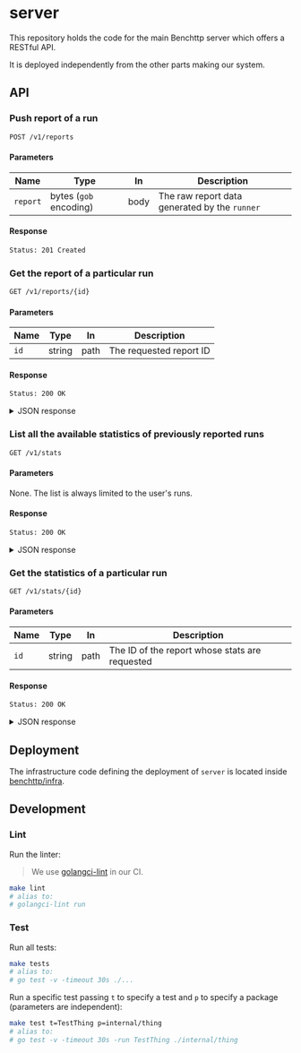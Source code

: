 # server

This repository holds the code for the main Benchttp server which offers a RESTful API.

It is deployed independently from the other parts making our system.

## API

### Push report of a run

```txt
POST /v1/reports
```

#### Parameters

| Name     | Type                   | In   | Description                                   |
| -------- | ---------------------- | ---- | --------------------------------------------- |
| `report` | bytes (`gob` encoding) | body | The raw report data generated by the `runner` |

#### Response

```txt
Status: 201 Created
```

### Get the report of a particular run

```txt
GET /v1/reports/{id}
```

#### Parameters

| Name | Type   | In   | Description             |
| ---- | ------ | ---- | ----------------------- |
| `id` | string | path | The requested report ID |

#### Response

```txt
Status: 200 OK
```

<details>
  <summary>JSON response</summary>

```json
{
  "benchmark": {
    "records": [
      {
        "time": 152970821,
        "code": 200,
        "bytes": 46,
        "error": "",
        "events": [
          {
            "name": "GotFirstResponseByte",
            "time": 2457696
          }
          // ...
        ]
      }
      // ...
    ],
    "length": 10,
    "success": 10,
    "fail": 0,
    "duration": 324953628
  },
  "metadata": {
    "config": {
      "request": {
        "method": "GET",
        "url": {
          "scheme": "http",
          "opaque": "",
          "user": null,
          "host": "echo.jsontest.com",
          "path": "/title/ipsum/content/blah",
          "rawPath": "",
          "forceQuery": false,
          "rawQuery": "",
          "fragment": "",
          "rawFragment": ""
        },
        "header": {},
        "body": {
          "type": "",
          "content": ""
        }
      },
      "runner": {
        "requests": 10,
        "concurrency": 10,
        "interval": 50000000,
        "requestTimeout": 2000000000,
        "globalTimeout": 30000000000
      }
    },
    "finishedAt": "2022-02-27T19:54:19.019717Z"
  }
}
```

</details>

### List all the available statistics of previously reported runs

```txt
GET /v1/stats
```

#### Parameters

None. The list is always limited to the user's runs.

#### Response

```txt
Status: 200 OK
```

<details>
  <summary>JSON response</summary>

```json
[
  {
    "id": "lwkaFmtuCoeKSFhbndTC",
    "tag": "my-custom-tag",
    "finishedAt": "2022-02-27T19:54:19.019717Z"
  },
  {
    "id": "XbqWESZWGC9iaXSWPDmu",
    "tag": "my-other-custom-tag",
    "finishedAt": "2022-03-03T18:00:19.019717Z"
  }
]
```

</details>

### Get the statistics of a particular run

```txt
GET /v1/stats/{id}
```

#### Parameters

| Name | Type   | In   | Description                                    |
| ---- | ------ | ---- | ---------------------------------------------- |
| `id` | string | path | The ID of the report whose stats are requested |

#### Response

```txt
Status: 200 OK
```

<details>
  <summary>JSON response</summary>

```json
{
  "id": "lwkaFmtuCoeKSFhbndTC",
  "tag": "my-custom-tag",
  "finishedAt": "2022-02-27T19:54:19.019717Z",
  "min": 152005288,
  "max": 383330299,
  "mean": 266585242,
  "median": 266713182,
  "standardDeviation": 51772085,
  "deciles": [
    152005288, 262461226, 263282513, 265239215, 265682968, 267743397, 268441975,
    268631834, 269033707
  ],
  "code1xx": 0,
  "code2xx": 1000,
  "code3xx": 0,
  "code4xx": 0,
  "code5xx": 0
}
```

</details>

## Deployment

The infrastructure code defining the deployment of `server` is located inside [benchttp/infra](https://github.com/benchttp/infra).

## Development

### Lint

Run the linter:

> We use [golangci-lint](https://golangci-lint.run/) in our CI.

```sh
make lint
# alias to:
# golangci-lint run
```

### Test

Run all tests:

```sh
make tests
# alias to:
# go test -v -timeout 30s ./...
```

Run a specific test passing `t` to specify a test and `p` to specify a package (parameters are independent):

```sh
make test t=TestThing p=internal/thing
# alias to:
# go test -v -timeout 30s -run TestThing ./internal/thing
```
